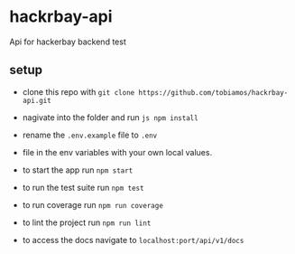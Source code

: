 # hackrbay-api

Api for hackerbay backend test

## setup

- clone this repo with `git clone https://github.com/tobiamos/hackrbay-api.git`

- nagivate into the folder and run ```js npm install```

- rename the ```.env.example``` file to ```.env```
- file in the env variables with your own local values.
- to start the app run `npm start`
- to run the test suite run `npm test`
- to run coverage run `npm run coverage`
- to lint the project run `npm run lint`
- to access the docs navigate to `localhost:port/api/v1/docs`